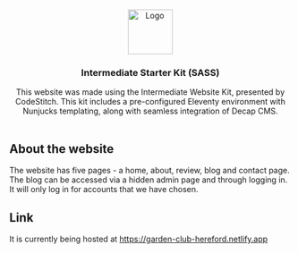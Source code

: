 <br/>
<p align="center">
  <a href="https://codestitch.app/">
    <img src="https://codestitch.app/frontend/images/icon.png" alt="Logo" width="80" height="80">
  </a>

  <h3 align="center">Intermediate Starter Kit (SASS)</h3>

  <p align="center">
    This website was made using the Intermediate Website Kit, presented by CodeStitch. This kit includes a pre-configured Eleventy environment with Nunjucks templating, along with seamless integration of Decap CMS. 
    <br/>
    <br/>
  </p>
</p>

## About the website
The website has five pages - a home, about, review, blog and contact page. The blog can be accessed via a hidden admin page and through logging in. It will only log in for accounts that we have chosen.

## Link
It is currently being hosted at https://garden-club-hereford.netlify.app
